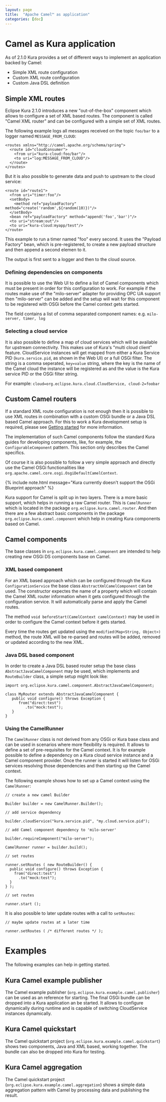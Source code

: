 ```yaml
---
layout: page
title:  "Apache Camel™ as application"
categories: [doc]
---
```


# Camel as Kura application

As of 2.1.0 Kura provides a set of different ways to implement an application backed by Camel:

 * Simple XML route configuration
 * Custom XML route configuration
 * Custom Java DSL definition 

## Simple XML routes

Eclipse Kura 2.1.0 introduces a new "out-of-the-box" component which
allows to configure a set of XML based routes. The component is called "Camel XML router"
and can be configured with a simple set of XML routes.

The following example logs all messages received on the topic `foo/bar` to a logger named
`MESSAGE_FROM_CLOUD`:

    <routes xmlns="http://camel.apache.org/schema/spring">
      <route id="cloudConsumer">
        <from uri="kura-cloud:foo/bar"/>
        <to uri="log:MESSAGE_FROM_CLOUD"/>
      </route>
    </routes>
    
But it is also possible to generate data and push to upstream to the cloud service:

    <route id="route1">
      <from uri="timer:foo"/>
      <setBody>
        <method ref="payloadFactory" method="create('random',${random(10)})"/>
      </setBody>
      <bean ref="payloadFactory" method="append('foo','bar')"/>
      <to uri="stream:out"/>
      <to uri="kura-cloud:myapp/test"/>
    </route>
    
This example to run a timer named "foo" every second. It uses the "Payload Factory" bean,
which is pre-registered, to create a new payload structure and then append a second elemen
to it.

The output is first sent to a logger and then to the cloud source.

### Defining dependencies on components

It is possible to use the Web UI to define a list of Camel components which must be present in
order for this configuration to work. For example if the routes make use of the "milo-server"
adapter for providing OPC UA support then "milo-server" can be added and the setup will wait for
this component to be registered with OSGi before the Camel context gets started.

The field contains a list of comma separated component names: e.g. `milo-server, timer, log`

### Selecting a cloud service

It is also possible to define a map of cloud services which will be available for upstream connectivity.
This makes use of Kura's "multi cloud client" feature. CloudService instances will get mapped from either
a Kura Service PID (`kura.service.pid`, as shown in the Web UI) or a full OSGi filter. The string is
a comma seperated, `key=value` string, where the key is the name of the Camel cloud the instance will be
registered as and the value is the Kura service PID or the OSGi filter string.

For example: `cloud=org.eclipse.kura.cloud.CloudService, cloud-2=foobar`

## Custom Camel routers

If a standard XML route configuration is not enough then it is possible to use XML routes
in combination with a custom OSGi bundle or a Java DSL based Camel approach.
For this to work a Kura development setup is required, please see [Getting started](kura-setup.html)
for more information.

The implementation of such Camel components follow the standard Kura guides for developing components,
like, for example, the `ConfigurableComponent` pattern. This section only describes the Camel
specifics.

Of course it is also possible to follow a very simple approach and directly use the Camel OSGi
functionalities like `org.apache.camel.core.osgi.OsgiDefaultCamelContext`.

{% include note.html message="Kura currently doesn't support the OSGi Blueprint approach" %}

Kura support for Camel is split up in two layers. There is a more basic support, which helps
in running a raw Camel router. This is `CamelRunner` which is located in the
package `org.eclipse.kura.camel.router`. And then there are a few abstract basic components
in the package `org.eclipse.kura.camel.component` which help in creating Kura components based
on Camel.

## Camel components

The base classes in `org.eclipse.kura.camel.component` are intended to help creating new OSGi DS
components base on Camel.

### XML based component

For an XML based approach which can be configured through the Kura `ConfigurationService` the base
class `AbstractXmlCamelComponent` can be used. The constructor expectes the name of a property
which will contain the Camel XML router information when it gets configured through the configuration
service. It will automatically parse and apply the Camel routes.

The method `void beforeStart(CamelContext camelContext)` may be used in order to configure
the Camel context before it gets started.

Every time the routes get updated using the `modified(Map<String, Object>)` method, the route XML
will be re-parsed and routes will be added, removed or updated according to the new XML.

### Java DSL based component

In order to create a Java DSL based router setup the base class `AbstractJavaCamelComponent` may
be used, which implements and `RouteBuilder` class, a simple setup might look like:

    import org.eclipse.kura.camel.component.AbstractJavaCamelComponent;
    
    class MyRouter extends AbstractJavaCamelComponent {
       public void configure() throws Exception {
          from("direct:test")
             .to("mock:test");
       }
    }
    
### Using the CamelRunner

The `CamelRunner` class is not derived from any OSGi or Kura base class and can be used
in scenarios where more flexibility is required. It allows to define a set of pre-requisites
for the Camel context. It is for example possible to define a dependency on a Kura cloud service
instance and a Camel component provider. Once the runner is started it will listen for OSGi
services resolving those dependencies and then starting up the Camel context.

The following example shows how to set up a Camel context using the `CamelRunner`:

    // create a new camel Builder
    
    Builder builder = new CamelRunner.Builder();
    
    // add service dependency
    
    builder.cloudService("kura.service.pid", "my.cloud.service.pid");
    
    // add Camel component dependency to 'milo-server'
    
    builder.requireComponent("milo-server");
    
    CamelRunner runner = builder.build();
    
    // set routes
    
    runner.setRoutes ( new RouteBuilder() {
      public void configure() throws Exception {
        from("direct:test")
          .to("mock:test");
      }
    } );
    
    // set routes
    
    runner.start ();
    
It is also possible to later update routes with a call to `setRoutes`:
    
    // maybe update routes at a later time
    
    runner.setRoutes ( /* different routes */ );
    
# Examples

The following examples can help in getting started.

## Kura Camel example publisher

The Camel example publisher (`org.eclipse.kura.example.camel.publisher`) can be used as an reference for starting.
The final OSGi bundle can be dropped into a Kura application an be started. It allows to configure dynamically
during runtime and is capable of switching CloudService instances dynamically.

## Kura Camel quickstart

The Camel quickstart project (`org.eclipse.kura.example.camel.quickstart`) shows two components, Java and XML based,
working together. The bundle can also be dropped into Kura for testing.

## Kura Camel aggregation

The Camel quickstart project (`org.eclipse.kura.example.camel.aggregation`) shows a simple data aggregation pattern
with Camel by processing data and publishing the result.
